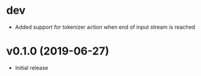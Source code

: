 # dev

* Added support for tokenizer action when end of input stream is reached

# v0.1.0 (2019-06-27)

* Initial release
